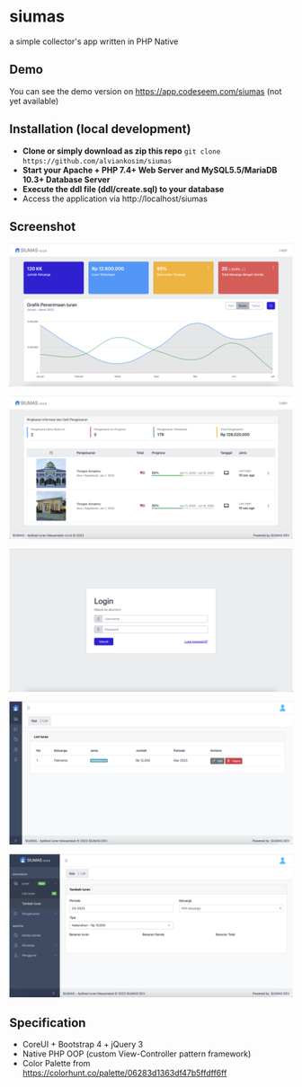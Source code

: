 # siumas
a simple collector's app written in PHP Native

## Demo
You can see the demo version on
https://app.codeseem.com/siumas (not yet available)

## Installation (local development)

- **Clone or simply download as zip this repo**
`git clone https://github.com/alviankosim/siumas`
- **Start your Apache + PHP 7.4+ Web Server and MySQL5.5/MariaDB 10.3+ Database Server**
- **Execute the ddl file (ddl/create.sql) to your database**
- Access the application via http://localhost/siumas
## Screenshot
![Siumas Screenshot](./docs/ss/siumas_1.png)

![Siumas Screenshot](./docs/ss/siumas_2.png)

![Siumas Screenshot](./docs/ss/siumas_3.png)

![Siumas Screenshot](./docs/ss/siumas_4.png)

![Siumas Screenshot](./docs/ss/siumas_5.png)


## Specification
- CoreUI + Bootstrap 4 + jQuery 3
- Native PHP OOP (custom View-Controller pattern framework)
- Color Palette from https://colorhunt.co/palette/06283d1363df47b5ffdff6ff
